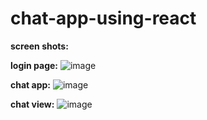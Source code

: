 # chat-app-using-react
**screen shots:**

**login page:**
         ![image](https://github.com/Codewithkarthi/chat-app-using-react/assets/148317926/3474af10-ddb3-4565-9667-6f609bb3b103)


**chat app:**
           ![image](https://github.com/Codewithkarthi/chat-app-using-react/assets/148317926/ffd595f3-7791-4fd8-8aeb-588e81d5efeb)

**chat view:**
              ![image](https://github.com/Codewithkarthi/chat-app-using-react/assets/148317926/a7e41c27-ccdc-4544-bb3f-556803c427b0)
